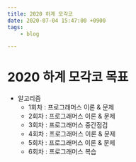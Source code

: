 ```yaml
---
title: 2020 하계 모각코
date: 2020-07-04 15:47:00 +0900
tags:
    - blog

---
```


# 2020 하계 모각코 목표   
* 알고리즘      
	* 1회차 : 프로그래머스 이론 & 문제   
	* 2회차 : 프로그래머스 이론 & 문제   
	* 3회차 : 프로그래머스 중간점검   
	* 4회차 : 프로그래머스 이론 & 문제   
	* 5회차 : 프로그래머스 이론 & 문제   
	* 6회차 : 프로그래머스 복습   
